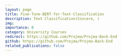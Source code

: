 ```yaml
---
layout: page
title: Fine-Tune-BERT-for-Text-Classification
description: Text Classification(Sincere, )
img: 
importance: 0
category: University Courses
redirect: https://github.com/Projma/Projma-Back-End
github: https://github.com/Projma/Projma-Back-End
related_publications: false
---
```

